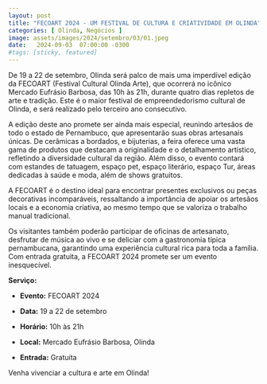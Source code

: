 ```yaml
---
layout: post
title: "FECOART 2024 - UM FESTIVAL DE CULTURA E CRIATIVIDADE EM OLINDA"
categories: [ Olinda, Negócios ]
image: assets/images/2024/setembro/03/01.jpeg
date:   2024-09-03  07:00:00 -0300
#tags: [sticky, featured]
---
```

De 19 a 22 de setembro, Olinda será palco de mais uma imperdível edição da FECOART (Festival Cultural Olinda Arte), que ocorrerá no icônico Mercado Eufrásio Barbosa, das 10h às 21h, durante quatro dias repletos de arte e tradição. Este é o maior festival de empreendedorismo cultural de Olinda, e será realizado pelo terceiro ano consecutivo.

A edição deste ano promete ser ainda mais especial, reunindo artesãos de todo o estado de Pernambuco, que apresentarão suas obras artesanais únicas. De cerâmicas a bordados, e bijuterias, a feira oferece uma vasta gama de produtos que destacam a originalidade e o detalhamento artístico, refletindo a diversidade cultural da região. Além disso, o evento contará com estandes de tatuagem, espaço pet, espaço literário, espaço Tur, áreas dedicadas à saúde e moda, além de shows gratuitos.

A FECOART é o destino ideal para encontrar presentes exclusivos ou peças decorativas incomparáveis, ressaltando a importância de apoiar os artesãos locais e a economia criativa, ao mesmo tempo que se valoriza o trabalho manual tradicional.

Os visitantes também poderão participar de oficinas de artesanato, desfrutar de música ao vivo e se deliciar com a gastronomia típica pernambucana, garantindo uma experiência cultural rica para toda a família. Com entrada gratuita, a FECOART 2024 promete ser um evento inesquecível.

**Serviço:**

- **Evento:** FECOART 2024

- **Data:** 19 a 22 de setembro

- **Horário:** 10h às 21h

- **Local:** Mercado Eufrásio Barbosa, Olinda

- **Entrada:** Gratuita

Venha vivenciar a cultura e arte em Olinda!